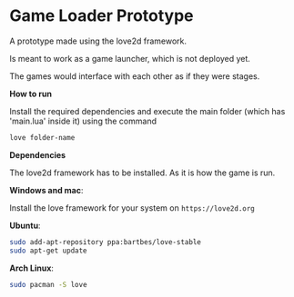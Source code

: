  Game Loader Prototype
==========

A prototype made using the love2d framework.

Is meant to work as a game launcher, which is not deployed yet.

The games would interface with each other as if they were stages.


**How to run**

Install the required dependencies and execute the main folder (which has 'main.lua' inside it) using the command
```bash
love folder-name
```


**Dependencies**

The love2d framework has to be installed. As it is how the game is run.


**Windows and mac**:

Install the love framework for your system on ```https://love2d.org```

**Ubuntu**:

```bash
sudo add-apt-repository ppa:bartbes/love-stable
sudo apt-get update
```

**Arch Linux**:

```bash
sudo pacman -S love
```

